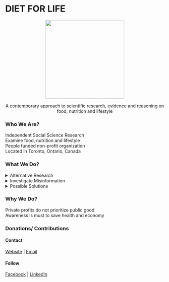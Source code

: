 # DIET FOR LIFE
<p align="center"><img width="250" height="auto" src="https://www.dietforlife.ca/logo.png"></p>

<p align="center"> A contemporary approach to scientific research, evidence and reasoning on food, nutrition and lifestyle <p/>

### Who We Are? 
Independent Social Science Research <br>
Examine food, nutrition and lifestyle <br>
People funded non-profit organization <br>
Located in Toronto, Ontario, Canada 

### What We Do?
<details>
<summary>Alternative Research</summary>
*FOOD
*NUTRITION
*LIFESTYLE
</details>
<details>
<summary>Investigate Misinformation</summary>
*BUSINESS ADVERTISEMENT
*SCIENTIC EVIDENCE
*GOVERNMENT REGULATIONS
</details>
<details>
<summary>Possible Solutions</summary>
*GRASSROOT METHODS
*REGULATION ISSUES
*BETTER ALTERNATIVES
</details>

### Why We Do?
Private profits do not prioritize public good <br>
Awareness is must to save health and economy

### Donations/ Contributions
#### Contact
[Website](https://dietforlife.ca) | [Email](mailto:hello@dietforlife.ca) 

#### Follow
[Facebook](https://facebook.com/dietforlife.ca) | [LinkedIn](https://linkedin.com/company/dietforlife) 

